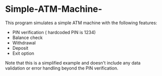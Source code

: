 # Simple-ATM-Machine-
This program simulates a simple ATM machine with the following features:

- PIN verification ( hardcoded PIN is 1234)
- Balance check
- Withdrawal
- Deposit
- Exit option

Note that this is a simplified example and doesn't include any data validation or error handling beyond the PIN verification.

